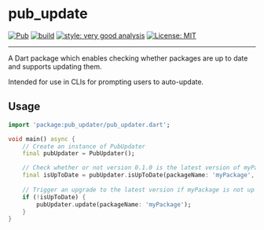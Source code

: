 # pub_update

[![Pub](https://img.shields.io/badge/pub__update-v0.1.0-orange)](https://pub.dev/packages/pub_update)
[![build](https://github.com/VeryGoodOpenSource/pub_update/actions/workflows/pub_update.yaml/badge.svg?branch=main)](https://github.com/VeryGoodOpenSource/pub_update/actions/workflows)
[![style: very good analysis][very_good_analysis_badge]][very_good_analysis_link]
[![License: MIT][license_badge]][license_link]

---

A Dart package which enables checking whether packages are up to date and supports updating them.

Intended for use in CLIs for prompting users to auto-update.

## Usage

```dart
import 'package:pub_updater/pub_updater.dart';

void main() async {
    // Create an instance of PubUpdater
    final pubUpdater = PubUpdater();

    // Check whether or not version 0.1.0 is the latest version of myPackage
    final isUpToDate = pubUpdater.isUpToDate(packageName: 'myPackage', currentVersion: '0.1.0'); 
    
    // Trigger an upgrade to the latest version if myPackage is not up to date
    if (!isUpToDate) {
        pubUpdater.update(packageName: 'myPackage');
    }
}
```

[license_badge]: https://img.shields.io/badge/license-MIT-blue.svg
[license_link]: https://opensource.org/licenses/MIT
[very_good_analysis_badge]: https://img.shields.io/badge/style-very_good_analysis-B22C89.svg
[very_good_analysis_link]: https://pub.dev/packages/very_good_analysis